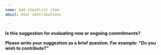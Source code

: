```yaml
---
name: Add checklist item
about: User contributions

---
```


**Is this suggestion for evaluating new or ongoing commitments?**

**Please write your suggestion as a brief question. For example: "Do you wish to contribute?"**
